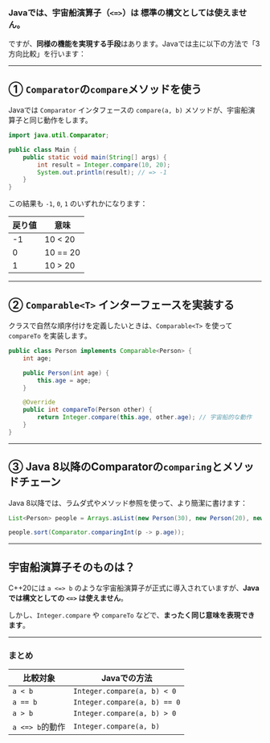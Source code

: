 ### Javaでは、宇宙船演算子（`<=>`）は **標準の構文としては使えません**。

ですが、**同様の機能を実現する手段**はあります。Javaでは主に以下の方法で「3方向比較」を行います：

---

## ① `Comparator`の`compare`メソッドを使う

Javaでは `Comparator` インタフェースの `compare(a, b)` メソッドが、宇宙船演算子と同じ動作をします。

```java
import java.util.Comparator;

public class Main {
    public static void main(String[] args) {
        int result = Integer.compare(10, 20);
        System.out.println(result); // => -1
    }
}
```

この結果も `-1`, `0`, `1` のいずれかになります：

| 戻り値 | 意味                  |
|--------|-----------------------|
| -1     | 10 < 20               |
|  0     | 10 == 20              |
|  1     | 10 > 20               |

---

## ② `Comparable<T>` インターフェースを実装する

クラスで自然な順序付けを定義したいときは、`Comparable<T>` を使って `compareTo` を実装します。

```java
public class Person implements Comparable<Person> {
    int age;

    public Person(int age) {
        this.age = age;
    }

    @Override
    public int compareTo(Person other) {
        return Integer.compare(this.age, other.age); // 宇宙船的な動作
    }
}
```

---

## ③ Java 8以降のComparatorの`comparing`とメソッドチェーン

Java 8以降では、ラムダ式やメソッド参照を使って、より簡潔に書けます：

```java
List<Person> people = Arrays.asList(new Person(30), new Person(20), new Person(25));

people.sort(Comparator.comparingInt(p -> p.age));
```

---

## 宇宙船演算子そのものは？

C++20には `a <=> b` のような宇宙船演算子が正式に導入されていますが、**Javaでは構文としての `<=>` は使えません**。

しかし、`Integer.compare` や `compareTo` などで、**まったく同じ意味を表現できます**。

---

### まとめ

| 比較対象       | Javaでの方法             |
|----------------|--------------------------|
| `a < b`        | `Integer.compare(a, b) < 0` |
| `a == b`       | `Integer.compare(a, b) == 0` |
| `a > b`        | `Integer.compare(a, b) > 0` |
| `a <=> b`的動作| `Integer.compare(a, b)`  |

